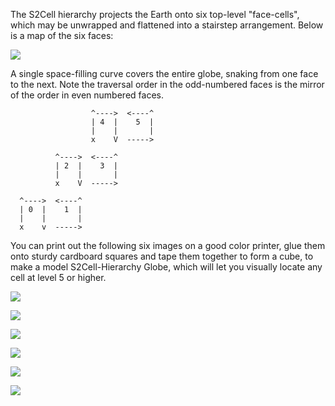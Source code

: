 The S2Cell hierarchy projects the Earth onto six top-level "face-cells",
which may be unwrapped and flattened into a stairstep arrangement. Below
is a map of the six faces:

![](s2cell_global.jpg)

A single space-filling curve covers the entire globe, snaking from one
face to the next. Note the traversal order in the odd-numbered faces is
the mirror of the order in even numbered faces.

~~~~
                  ^---->  <----^
                  | 4  |    5  |
                  |    |       |
                  x    V  ----->

          ^---->  <----^
          | 2  |    3  |
          |    |       |
          x    V  ----->

  ^---->  <----^
  | 0  |    1  |
  |    |       |
  x    v  ----->
~~~~



You can print out the following six images on a good color printer, glue
them onto sturdy cardboard squares and tape them together to form a
cube, to make a model S2Cell-Hierarchy Globe, which will let you
visually locate any cell at level 5 or higher.

[![](face0_disp.jpg)](face0.jpg)

[![](face1_disp.jpg)](face1.jpg)

[![](face2_disp.jpg)](face2.jpg)

[![](face3_disp.jpg)](face3.jpg)

[![](face4_disp.jpg)](face4.jpg)

[![](face5_disp.jpg)](face5.jpg)
